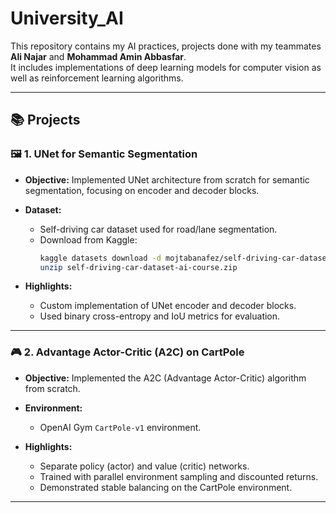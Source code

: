 # University_AI

This repository contains my AI practices, projects done with my teammates **Ali Najar** and **Mohammad Amin Abbasfar**.  
It includes implementations of deep learning models for computer vision as well as reinforcement learning algorithms.

---

## 📚 Projects

### 🖼️ 1. UNet for Semantic Segmentation

- **Objective:** Implemented UNet architecture from scratch for semantic segmentation, focusing on encoder and decoder blocks.

- **Dataset:**  
  - Self-driving car dataset used for road/lane segmentation.  
  - Download from Kaggle:  
    ```bash
    kaggle datasets download -d mojtabanafez/self-driving-car-dataset-ai-course
    unzip self-driving-car-dataset-ai-course.zip
    ```

- **Highlights:**  
  - Custom implementation of UNet encoder and decoder blocks.  
  - Used binary cross-entropy and IoU metrics for evaluation.

---

### 🎮 2. Advantage Actor-Critic (A2C) on CartPole

- **Objective:** Implemented the A2C (Advantage Actor-Critic) algorithm from scratch.

- **Environment:**  
  - OpenAI Gym `CartPole-v1` environment.

- **Highlights:**  
  - Separate policy (actor) and value (critic) networks.  
  - Trained with parallel environment sampling and discounted returns.  
  - Demonstrated stable balancing on the CartPole environment.

---

